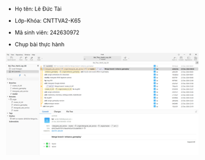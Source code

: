 
- Họ tên: Lê Đức Tài
- Lớp-Khóa: CNTTVA2-K65
- Mã sinh viên: 242630972

- Chụp bài thực hành 

!["something"](img.png)
